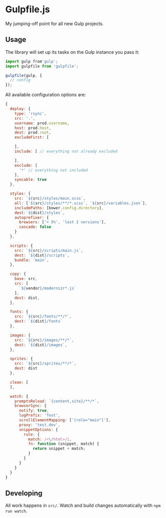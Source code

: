 # Gulpfile.js

My jumping-off point for all new Gulp projects.

## Usage

The library will set up its tasks on the Gulp instance you pass it:

```javascript
import gulp from'gulp';
import gulpfile from 'gulpfile';

gulpfile(gulp, {
  // config
});
```

All available configuration options are:

```javascript
{
  deploy: {
    type: 'rsync',
    src: '.',
    username: prod.username,
    host: prod.host,
    dest: prod.root,
    excludeFirst: [

    ],
    include: [ // everything not already excluded

    ],
    exclude: [
      '*' // everything not included
    ],
    syncable: true
  },

  styles: {
    src: `${src}/styles/main.scss`,
    all: [`${src}/styles/**/*.scss`, `${src}/variables.json`],
    includePaths: [bower.config.directory],
    dest:`${dist}/styles`,
    autoprefixer: {
      browsers: ['> 5%', 'last 2 versions'],
      cascade: false
    }
  },

  scripts: {
    src: `${src}/scripts/main.js`,
    dest: `${dist}/scripts`,
    bundle: 'main',
  },

  copy: {
    base: src,
    src: [
      `${vendor}/modernizr*.js`
    ],
    dest: dist,
  },

  fonts: {
    src: `${src}/fonts/**/*`,
    dest: `${dist}/fonts`
  },

  images: {
    src: `${src}/images/**/*`,
    dest: `${dist}/images`,
  },

  sprites: {
    src: `${src}/sprites/**/*`,
    dest: dist
  },

  clean: [
  ],

  watch: {
    promptsReload: `{content,site}/**/*`,
    browserSync: {
      notify: true,
      logPrefix: 'Test',
      scrollElementMapping: ['[role="main"]'],
      proxy: 'test.dev',
      snippetOptions: {
        rule: {
          match: /<\/html>/i,
          fn: function (snippet, match) {
            return snippet + match;
          }
        }
      }
    }
  }
}
```

## Developing

All work happens in `src/`.  Watch and build changes automatically with `npm run watch`.
